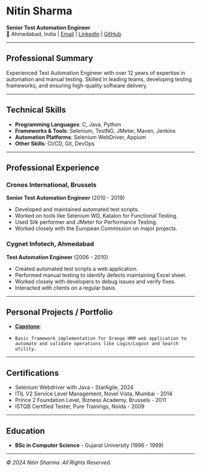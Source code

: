 # Nitin Sharma

**Senior Test Automation Engineer**  
📍 Ahmedabad, India | [Email](mailto:nitin.ahmedabad07@gmail.com) | [LinkedIn](https://www.linkedin.com/in/nitinsharmaqa) | [GitHub](https://github.com/nitinsharmaqa)

---

## Professional Summary

Experienced Test Automation Engineer with over 12 years of expertise in automation and manual testing. Skilled in leading teams, developing testing frameworks, and ensuring high-quality software delivery.

---

## Technical Skills

- **Programming Languages**: C, Java, Python
- **Frameworks & Tools**: Selenium, TestNG, JMeter, Maven, Jenkins
- **Automation Platforms**: Selenium WebDriver, Appium
- **Other Skills**: CI/CD, Git, DevOps

---

## Professional Experience

### Cronos International, Brussels
**Senior Test Automation Engineer** (2010 - 2019)  
- Developed and maintained automated test scripts.
- Worked on tools like Selenium WD, Katalon for Functional Testing.
- Used Silk performer and JMeter for Performance Testing.
- Worked closely with the European Commission on major projects.

### Cygnet Infotech, Ahmedabad
**Test Automation Engineer** (2006 - 2010)  
- Created automated test scripts a web application.
- Performed manual testing to identify defects maintaining Excel sheet.
- Worked closely with developers to debug issues and verify fixes.
- Interacted with clients on a regular basis.

---

## Personal Projects / Portfolio

- **[Capstone]([https://github.com/yourusername/project1](https://github.com/nitinsharmaqa/capstone_project))**:
-     Basic framework implementation for Orange HRM web application to automate and validate operations like Login/Logout and Search utility.

---

## Certifications

- Selenium Webdriver with Java - StarAgile, 2024
- ITIL V2 Service Level Management, Novel Vista, Mumbai - 2014
- Prince 2 Foundation Level, Bizness Academy, Brussels - 2011
- ISTQB Certified Tester, Pure Trainings, Noida - 2009

---

## Education

- **BSc in Computer Science** - Gujarat University (1996 - 1999)

---

*© 2024 Nitin Sharma. All Rights Reserved.*

